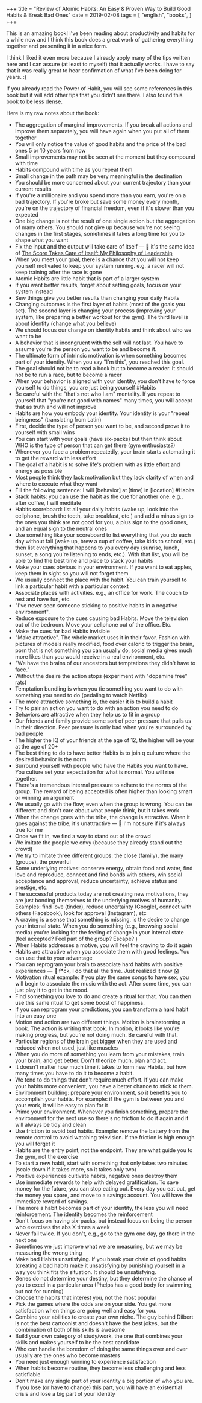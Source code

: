 +++
title = "Review of Atomic Habits: An Easy & Proven Way to Build Good Habits & Break Bad Ones"
date = 2019-02-08
tags = [
    "english",
    "books",
]
+++

This is an amazing book! I've been reading about productivity and habits for a while now and I think this book does a great work of gathering everything together and presenting it in a nice form.

I think I liked it even more because I already apply many of the tips written here and I can assure (at least to myself) that it actually works. I have to say that it was really great to hear confirmation of what I've been doing for years. :)

If you already read the Power of Habit, you will see some references in this book but it will add other tips that you didn't see there. I also found this book to be less dense.

Here is my raw notes about the book:

- The aggregation of marginal improvements. If you break all actions and improve them separately, you will have again when you put all of them together
- You will only notice the value of good habits and the price of the bad ones 5 or 10 years from now
- Small improvements may not be seen at the moment but they compound with time
- Habits compound with time as you repeat them
- Small change in the path may be very meaningful in the destination
- You should be more concerned about your current trajectory than your current results
- If you're a millionaire and you spend more than you earn, you're on a bad trajectory. If you're broke but save some money every month, you're on the trajectory of financial freedom, even if it's slower than you expected
- One big change is not the result of one single action but the aggregation of many others. You should not give up because you're not seeing changes in the first stages, sometimes it takes a long time for you to shape what you want
- Fix the input and the output will take care of itself — 💭 it's the same idea of [The Score Takes Care of Itself: My Philosophy of Leadership](/scoretakescareofitself)
- When you meet your goal, there is a chance that you will not keep yourself motivated to keep your system running. e.g. a racer will not keep training after the race is gone
- Atomic Habits are little habit that is part of a larger system
- If you want better results, forget about setting goals, focus on your system instead
- Sew things give you better results than changing your daily Habits
- Changing outcomes is the first layer of habits (most of the goals you set). The second layer is changing your process (improving your system, like preparing a better workout for the gym). The third level is about identity (change what you believe)
- We should focus our change on identity habits and think about who we want to be
- A behavior that is incongruent with the self will not last. You have to assume you're the person you want to be and become it.
- The ultimate form of intrinsic motivation is when something becomes part of your identity. When you say "I'm this", you reached this goal.
- The goal should not be to read a book but to become a reader. It should not be to run a race, but to become a racer
- When your behavior is aligned with your identity, you don't have to force yourself to do things, you are just being yourself #Habits
- Be careful with the "that's not who I am" mentality. If you repeat to yourself that "you're not good with names" many times, you will accept that as truth and will not improve
- Habits are how you embody your identity. Your identity is your "repeat beingness" (translating from Latin)
- First, decide the type of person you want to be, and second prove it to yourself with small wins
- You can start with your goals (have six-packs) but then think about WHO is the type of person that can get there (gym enthusiasts?)
- Whenever you face a problem repeatedly, your brain starts automating it to get the reward with less effort
- The goal of a habit is to solve life's problem with as little effort and energy as possible
- Most people think they lack motivation but they lack clarity of when and where to execute what they want
- Fill the following sentence: I will [behavior] at [time] in [location] #Habits
- Stack habits: you can use the habit as the cue for another one. e.g., after coffee, I will meditate
- Habits scoreboard: list all your daily habits (wake up, look into the cellphone, brush the teeth, take breakfast, etc.) and add a minus sign to the ones you think are not good for you, a plus sign to the good ones, and an equal sign to the neutral ones
- Use something like your scoreboard to list everything that you do each day without fail (wake up, brew a cup of coffee, take kids to school, etc.) then list everything that happens to you every day (sunrise, lunch, sunset, a song you're listening to ends, etc.). With that list, you will be able to find the best time and place to stack your habits
- Make your cues obvious in your environment. If you want to eat apples, keep them in sight so you will not forget them
- We usually connect the place with the habit. You can train yourself to link a particular habit with a particular context
- Associate places with activities. e.g., an office for work. The couch to rest and have fun, etc.
- "I've never seen someone sticking to positive habits in a negative environment".
- Reduce exposure to the cues causing bad Habits. Move the television out of the bedroom. Move your cellphone out of the office. Etc.
- Make the cues for bad Habits invisible
- "Make attractive". The whole market uses it in their favor. Fashion with pictures of models really modified, food over caloric to trigger the brain, porn that is not something you can usually do, social media gives much more likes than you would receive in a real environment, etc.
- "We have the brains of our ancestors but temptations they didn't have to face."
- Without the desire the action stops (experiment with "dopamine free" rats)
- Temptation bundling is when you tie something you want to do with something you need to do (pedaling to watch Netflix)
- The more attractive something is, the easier it is to build a habit
- Try to pair an action you want to do with an action you need to do
- Behaviors are attractive when they help us to fit in a group
- Our friends and family provide some sort of peer pressure that pulls us in their direction. Peer pressure is only bad when you're surrounded by bad people
- The higher the IQ of your friends at the age of 12, the higher will be your at the age of 20+
- The best thing to do to have better Habits is to join q culture where the desired behavior is the norm
- Surround yourself with people who have the Habits you want to have. You culture set your expectation for what is normal. You will rise together.
- There's a tremendous internal pressure to adhere to the norms of the group. The reward of being accepted is often higher than looking smart or winning an argument
- We usually go with the flow, even when the group is wrong. You can be different and don't care about what people think, but it takes work
- When the change goes with the tribe, the change is attractive. When it goes against the tribe, it's unattractive — 💭 I'm not sure if it's always true for me
- Once we fit in, we find a way to stand out of the crowd
- We imitate the people we envy (because they already stand out the crowd)
- We try to imitate three different groups: the close (family), the many (groups), the powerful
- Some underlying motives: conserve energy, obtain food and water, find love and reproduce, connect and find bonds with others, win social acceptance and approval, reduce uncertainty, achieve status and prestige, etc.
- The successful products today are not creating new motivations, they are just bonding themselves to the underlying motives of humanity. Examples:  find love (tinder), reduce uncertainty (Google), connect with others (Facebook), look for approval (Instagram), etc
- A craving is a sense that something is missing, is the desire to change your internal state. When you do something (e.g., browsing social media) you're looking for the feeling of change in your internal state (feel accepted? Feel part of the group? Escape? )
- When Habits addresses a motive, you will feel the craving to do it again
- Habits are attractive when you associate them with good feelings. You can use that to your advantage
- You can reprogram your brain to associate hard habits with positive experiences — 💭 f\*ck, I do that all the time. Just realized it now 😱
- Motivation ritual example: if you play the same songs to have sex, you will begin to associate the music with the act. After some time, you can just play it to get in the mood.
- Find something you love to do and create a ritual for that. You can then use this same ritual to get some boost of happiness.
- If you can reprogram your predictions, you can transform a hard habit into an easy one
- Motion and action are two different things. Motion is brainstorming a book. The action is writing that book. In motion, it looks like you're making progress, but you're not doing much. Be careful with that.
- Particular regions of the brain get bigger when they are used and reduced when not used, just like muscles
- When you do more of something you learn from your mistakes, train your brain, and get better. Don't theorize much, plan and act.
- It doesn't matter how much time it takes to form new Habits, but how many times you have to do it to become a habit.
- We tend to do things that don't require much effort. If you can make your habits more convenient, you have a better chance to stick to them.
- Environment building: prepare your environment, so it benefits you to accomplish your habits. For example: if the gym is between you and your work, it will be easy to plan for it
- Prime your environment. Whenever you finish something, prepare the environment for the next use so there's no friction to do it again and it will always be tidy and clean
- Use friction to avoid bad habits. Example: remove the battery from the remote control to avoid watching television. If the friction is high enough you will forget it
- Habits are the entry point, not the endpoint. They are what guide you to the gym, not the exercise
- To start a new habit, start with something that only takes two minutes (scale down if it takes more, so it takes only two)
- Positive experiences cultivate habits, negative ones destroy them
- Use immediate rewards to help with delayed gratification. To save money for the future, you can stop eating out. Every day you eat out, get the money you spare, and move to a savings account. You will have the immediate reward of savings.
- The more a habit becomes part of your identity, the less you will need reinforcement. The identity becomes the reinforcement
- Don't focus on having six-packs, but instead focus on being the person who exercises the abs X times a week
- Never fail twice. If you don't, e.g., go to the gym one day, go there in the next one
- Sometimes we just improve what we are measuring, but we may be measuring the wrong thing
- Make bad Habits unsatisfying. If you break your chain of good habits (creating a bad habit) make it unsatisfying by punishing yourself in a way you think fits the situation. It should be unsatisfying.
- Genes do not determine your destiny, but they determine the chance of you to excel in a particular area (Phelps has a good body for swimming, but not for running)
- Choose the habits that interest you, not the most popular
- Pick the games where the odds are on your side. You get more satisfaction when things are going well and easy for you.
- Combine your abilities to create your own niche. The guy behind Dilbert is not the best cartoonist and  doesn't have the best jokes, but the combination of both of his skills is awesome
- Build your own category of study/work, the one that combines your skills and makes yourself to be the best candidate
- Who can handle the boredom of doing the same things over and over usually are the ones who become masters
- You need just enough winning to experience satisfaction
- When habits become routine, they become less challenging and less satisfiable
- Don't make any single part of your identity a big portion of who you are. If you lose (or have to change) this part, you will have an existential crisis and lose a big part of your identity

